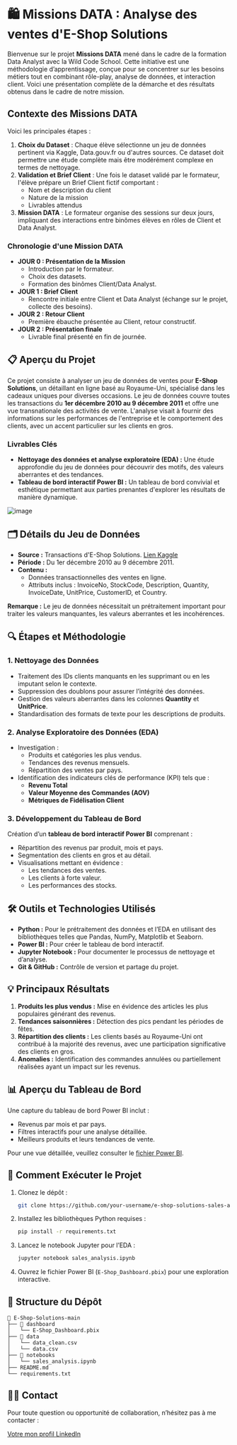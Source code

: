 # 🛍 Missions DATA : Analyse des ventes d'E-Shop Solutions

Bienvenue sur le projet **Missions DATA** mené dans le cadre de la formation Data Analyst avec la Wild Code School. Cette initiative est une méthodologie d’apprentissage, conçue pour se concentrer sur les besoins métiers tout en combinant rôle-play, analyse de données, et interaction client. Voici une présentation complète de la démarche et des résultats obtenus dans le cadre de notre mission.

## Contexte des Missions DATA

Voici les principales étapes :

1. **Choix du Dataset** : Chaque élève sélectionne un jeu de données pertinent via Kaggle, Data.gouv.fr ou d'autres sources. Ce dataset doit permettre une étude complète mais être modérément complexe en termes de nettoyage.
2. **Validation et Brief Client** : Une fois le dataset validé par le formateur, l'élève prépare un Brief Client fictif comportant :
   * Nom et description du client
   * Nature de la mission
   * Livrables attendus
3. **Mission DATA** : Le formateur organise des sessions sur deux jours, impliquant des interactions entre binômes élèves en rôles de Client et Data Analyst.

### Chronologie d'une Mission DATA

* **JOUR 0 : Présentation de la Mission**
  * Introduction par le formateur.
  * Choix des datasets.
  * Formation des binômes Client/Data Analyst.
* **JOUR 1 : Brief Client**
  * Rencontre initiale entre Client et Data Analyst (échange sur le projet, collecte des besoins).
* **JOUR 2 : Retour Client**
  * Première ébauche présentée au Client, retour constructif.
* **JOUR 2 : Présentation finale**
  * Livrable final présenté en fin de journée.

## 📋 Aperçu du Projet

Ce projet consiste à analyser un jeu de données de ventes pour **E-Shop Solutions**, un détaillant en ligne basé au Royaume-Uni, spécialisé dans les cadeaux uniques pour diverses occasions. Le jeu de données couvre toutes les transactions du **1er décembre 2010 au 9 décembre 2011** et offre une vue transnationale des activités de vente. L'analyse visait à fournir des informations sur les performances de l'entreprise et le comportement des clients, avec un accent particulier sur les clients en gros.

### Livrables Clés

- **Nettoyage des données et analyse exploratoire (EDA) :** Une étude approfondie du jeu de données pour découvrir des motifs, des valeurs aberrantes et des tendances.
- **Tableau de bord interactif Power BI :** Un tableau de bord convivial et esthétique permettant aux parties prenantes d'explorer les résultats de manière dynamique.

![image](https://github.com/user-attachments/assets/1eab91c2-4f63-4bff-9620-a679e41a3009)

## 🗂️ Détails du Jeu de Données

- **Source :** Transactions d'E-Shop Solutions. [Lien Kaggle](https://www.kaggle.com/datasets/carrie1/ecommerce-data?resource=download)
- **Période :** Du 1er décembre 2010 au 9 décembre 2011.
- **Contenu :**
  - Données transactionnelles des ventes en ligne.
  - Attributs inclus : InvoiceNo, StockCode, Description, Quantity, InvoiceDate, UnitPrice, CustomerID, et Country.

**Remarque :** Le jeu de données nécessitait un prétraitement important pour traiter les valeurs manquantes, les valeurs aberrantes et les incohérences.

## 🔍 Étapes et Méthodologie

### 1. **Nettoyage des Données**

- Traitement des IDs clients manquants en les supprimant ou en les imputant selon le contexte.
- Suppression des doublons pour assurer l’intégrité des données.
- Gestion des valeurs aberrantes dans les colonnes **Quantity** et **UnitPrice**.
- Standardisation des formats de texte pour les descriptions de produits.

### 2. **Analyse Exploratoire des Données (EDA)**

- Investigation :
  - Produits et catégories les plus vendus.
  - Tendances des revenus mensuels.
  - Répartition des ventes par pays.
- Identification des indicateurs clés de performance (KPI) tels que :
  - **Revenu Total**
  - **Valeur Moyenne des Commandes (AOV)**
  - **Métriques de Fidélisation Client**

### 3. **Développement du Tableau de Bord**

Création d’un **tableau de bord interactif Power BI** comprenant :

- Répartition des revenus par produit, mois et pays.
- Segmentation des clients en gros et au détail.
- Visualisations mettant en évidence :
  - Les tendances des ventes.
  - Les clients à forte valeur.
  - Les performances des stocks.

## 🛠️ Outils et Technologies Utilisés

- **Python :** Pour le prétraitement des données et l’EDA en utilisant des bibliothèques telles que Pandas, NumPy, Matplotlib et Seaborn.
- **Power BI :** Pour créer le tableau de bord interactif.
- **Jupyter Notebook :** Pour documenter le processus de nettoyage et d’analyse.
- **Git & GitHub :** Contrôle de version et partage du projet.

## 💡 Principaux Résultats

1. **Produits les plus vendus :** Mise en évidence des articles les plus populaires générant des revenus.
2. **Tendances saisonnières :** Détection des pics pendant les périodes de fêtes.
3. **Répartition des clients :** Les clients basés au Royaume-Uni ont contribué à la majorité des revenus, avec une participation significative des clients en gros.
4. **Anomalies :** Identification des commandes annulées ou partiellement réalisées ayant un impact sur les revenus.

## 📊 Aperçu du Tableau de Bord

Une capture du tableau de bord Power BI inclut :

- Revenus par mois et par pays.
- Filtres interactifs pour une analyse détaillée.
- Meilleurs produits et leurs tendances de vente.

Pour une vue détaillée, veuillez consulter le [fichier Power BI](link-to-dashboard).

## 🚀 Comment Exécuter le Projet

1. Clonez le dépôt :
   ```bash
   git clone https://github.com/your-username/e-shop-solutions-sales-analysis.git
   ```
2. Installez les bibliothèques Python requises :
   ```bash
   pip install -r requirements.txt
   ```
3. Lancez le notebook Jupyter pour l’EDA :
   ```bash
   jupyter notebook sales_analysis.ipynb
   ```
4. Ouvrez le fichier Power BI (`E-Shop_Dashboard.pbix`) pour une exploration interactive.

## 📁 Structure du Dépôt

```
📂 E-Shop-Solutions-main
├── 📁 dashboard
│   └── E-Shop_Dashboard.pbix
├── 📁 data
│   └── data_clean.csv
│   └── data.csv
├── 📁 notebooks
│   └── sales_analysis.ipynb
├── README.md
└── requirements.txt
```

## 🙋‍♂️ Contact

Pour toute question ou opportunité de collaboration, n’hésitez pas à me contacter :

[Votre mon profil LinkedIn](https://www.linkedin.com/in/c3dr1c/)
